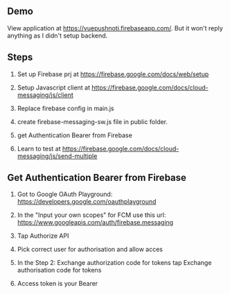 ## Demo


View application at https://vuepushnoti.firebaseapp.com/. But it won't reply anything as I didn't setup backend.

## Steps


1. Set up Firebase prj at https://firebase.google.com/docs/web/setup 

2. Setup Javascript client at https://firebase.google.com/docs/cloud-messaging/js/client

3. Replace firebase config in main.js

4. create firebase-messaging-sw.js file in public folder.

5. get Authentication Bearer from Firebase

6. Learn to test at https://firebase.google.com/docs/cloud-messaging/js/send-multiple


## Get Authentication Bearer from Firebase

1. Got to Google OAuth Playground: https://developers.google.com/oauthplayground

2. In the "Input your own scopes" for FCM use this url: https://www.googleapis.com/auth/firebase.messaging

3. Tap Authorize API

4. Pick correct user for authorisation and allow acces

5. In the Step 2: Exchange authorization code for tokens tap Exchange authorisation code for tokens

6. Access token is your Bearer
